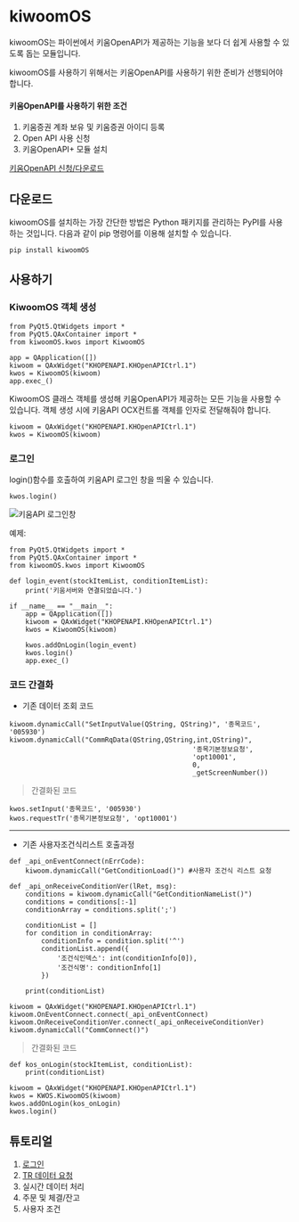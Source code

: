 # kiwoomOS
kiwoomOS는 파이썬에서 키움OpenAPI가 제공하는 기능을 보다 더 쉽게 사용할 수 있도록 돕는 모듈입니다. 

kiwoomOS를 사용하기 위해서는 키움OpenAPI를 사용하기 위한 준비가 선행되어야 합니다.  

#### 키움OpenAPI를 사용하기 위한 조건
  1. 키움증권 계좌 보유 및 키움증권 아이디 등록
  2. Open API 사용 신청
  3. 키움OpenAPI+ 모듈 설치
 
[키움OpenAPI 신청/다운로드](https://www3.kiwoom.com/nkw.templateFrameSet.do?m=m1408000000)



다운로드
--------
kiwoomOS를 설치하는 가장 간단한 방법은 Python 패키지를 관리하는 PyPI를 사용하는 것입니다.
다음과 같이 pip 명령어를 이용해 설치할 수 있습니다.
```
pip install kiwoomOS
```


사용하기
-------
### KiwoomOS 객체 생성
```
from PyQt5.QtWidgets import *
from PyQt5.QAxContainer import *
from kiwoomOS.kwos import KiwoomOS

app = QApplication([])
kiwoom = QAxWidget("KHOPENAPI.KHOpenAPICtrl.1")
kwos = KiwoomOS(kiwoom)
app.exec_()
```

KiwoomOS 클래스 객체를 생성해 키움OpenAPI가 제공하는 모든 기능을 사용할 수 있습니다. 
객체 생성 시에 키움API OCX컨트롤 객체를 인자로 전달해줘야 합니다.

```
kiwoom = QAxWidget("KHOPENAPI.KHOpenAPICtrl.1")
kwos = KiwoomOS(kiwoom)
```

### 로그인 
login()함수를 호출하여 키움API 로그인 창을 띄울 수 있습니다.
```
kwos.login()
```
![키움API 로그인창](https://postfiles.pstatic.net/20160917_142/rkdwnsdud555_1474046676886JObIO_PNG/12.png?type=w2)

예제:
```
from PyQt5.QtWidgets import *
from PyQt5.QAxContainer import *
from kiwoomOS.kwos import KiwoomOS

def login_event(stockItemList, conditionItemList):
    print('키움서버와 연결되었습니다.')

if __name__ == "__main__":
    app = QApplication([])
    kiwoom = QAxWidget("KHOPENAPI.KHOpenAPICtrl.1")
    kwos = KiwoomOS(kiwoom)

    kwos.addOnLogin(login_event)
    kwos.login()
    app.exec_()
```

### 코드 간결화
* 기존 데이터 조회 코드
```
kiwoom.dynamicCall("SetInputValue(QString, QString)", '종목코드', '005930')
kiwoom.dynamicCall("CommRqData(QString,QString,int,QString)", 
                                              '종목기본정보요청', 
                                              'opt10001', 
                                              0, 
                                              _getScreenNumber())
```

>간결화된 코드
```
kwos.setInput('종목코드', '005930')
kwos.requestTr('종목기본정보요청', 'opt10001')
```

- - - 

* 기존 사용자조건식리스트 호출과정
```
def _api_onEventConnect(nErrCode):
    kiwoom.dynamicCall("GetConditionLoad()") #사용자 조건식 리스트 요청
    
def _api_onReceiveConditionVer(lRet, msg):
    conditions = kiwoom.dynamicCall("GetConditionNameList()")
    conditions = conditions[:-1]
    conditionArray = conditions.split(';')
  
    conditionList = []
    for condition in conditionArray:
        conditionInfo = condition.split('^')
        conditionList.append({
            '조건식인덱스': int(conditionInfo[0]),
            '조건식명': conditionInfo[1]
        })
    
    print(conditionList)

kiwoom = QAxWidget("KHOPENAPI.KHOpenAPICtrl.1")
kiwoom.OnEventConnect.connect(_api_onEventConnect)
kiwoom.OnReceiveConditionVer.connect(_api_onReceiveConditionVer)
kiwoom.dynamicCall("CommConnect()")
```

>간결화된 코드
```
def kos_onLogin(stockItemList, conditionList):
    print(conditionList)

kiwoom = QAxWidget("KHOPENAPI.KHOpenAPICtrl.1")
kwos = KWOS.KiwoomOS(kiwoom)
kwos.addOnLogin(kos_onLogin)
kwos.login()
```

튜토리얼
--------
  1. [로그인](https://github.com/junyoung-jamong/KiwoomOS/tree/master/01_%EB%A1%9C%EA%B7%B8%EC%9D%B8)
  2. [TR 데이터 요청](https://github.com/junyoung-jamong/KiwoomOS/tree/master/02_%EB%8D%B0%EC%9D%B4%ED%84%B0%EC%A1%B0%ED%9A%8C)
  3. 실시간 데이터 처리
  4. 주문 및 체결/잔고
  5. 사용자 조건
